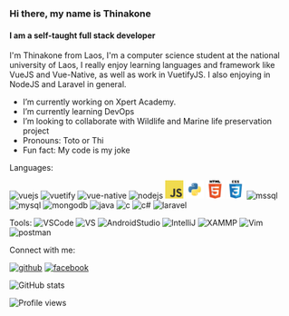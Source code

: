 ### Hi there, my name is Thinakone
#### I am a self-taught full stack developer
I'm Thinakone from Laos, I'm a computer science student at the national university of Laos, I really enjoy learning languages and framework like VueJS and Vue-Native, as well as work in VuetifyJS. I also enjoying in NodeJS and Laravel in general.


-  I’m currently working on Xpert Academy. 
-  I’m currently learning DevOps 
-  I’m looking to collaborate with Wildlife and Marine life preservation project 
-  Pronouns: Toto or Thi 
-  Fun fact: My code is my joke 

Languages: 

<img src='https://img.icons8.com/color/2x/vue-js.png' alt='vuejs' height='32'> <img src='https://res.cloudinary.com/vuejsprojects/image/upload/c_scale,f_auto,q_auto,w_400/v1/tag/vuetify.jpg' alt='vuetify' height='32'> <img src='https://vue-native.io/images/logo.png' alt='vue-native' height='32'> <img src='https://img.icons8.com/color/2x/nodejs.png' alt='nodejs' height='32'> <img src='https://raw.githubusercontent.com/github/explore/80688e429a7d4ef2fca1e82350fe8e3517d3494d/topics/javascript/javascript.png' alt='javascript' height='32'> <img src='https://raw.githubusercontent.com/github/explore/80688e429a7d4ef2fca1e82350fe8e3517d3494d/topics/python/python.png' alt='python' height='32'> <img src='https://raw.githubusercontent.com/github/explore/80688e429a7d4ef2fca1e82350fe8e3517d3494d/topics/html/html.png' alt='html' height='32'> <img src='https://raw.githubusercontent.com/github/explore/80688e429a7d4ef2fca1e82350fe8e3517d3494d/topics/css/css.png' alt='css' height='32'> <img src='https://hackr.io/tutorials/learn-sql-server/logo/logo-sql-server?ver=1557508629' alt='mssql' height='32'> <img src='https://img.icons8.com/ios/2x/mysql-logo.png' alt='mysql' height='32'> <img src='https://img.icons8.com/color/2x/mongodb.png' alt='mongodb' height='32'> <img src='https://img.icons8.com/color/2x/java-coffee-cup-logo.png' alt='java' height='32'> <img src='https://encrypted-tbn0.gstatic.com/images?q=tbn%3AANd9GcTjMPdhc4LdFg0n6IZEk5dxPM4lTQjlAGqnHg&usqp=CAU' alt='c' height='32'> <img src='https://img.icons8.com/color/2x/c-sharp-logo.png' alt='c#' height='32'> <img src='https://www.secret-source.eu/wp-content/uploads/2017/11/Laravel-logo.jpg' alt='laravel' height='32'>

Tools:
<img src='https://img.icons8.com/fluent/2x/visual-studio-code-2019.png' alt='VSCode' height='32'>
<img src='https://img.icons8.com/color/2x/visual-studio.png' alt='VS' height='32'>
<img src='https://e7.pngegg.com/pngimages/466/228/png-clipart-android-studio-integrated-development-environment-logo-android-studio-logo.png' alt='AndroidStudio' height='32'>
<img src='https://upload.wikimedia.org/wikipedia/commons/thumb/d/d5/IntelliJ_IDEA_Logo.svg/1024px-IntelliJ_IDEA_Logo.svg.png' alt='IntelliJ' height='32'>
<img src='https://www.netefficiency.co.uk/media/blog/wp-content/uploads/2016/06/blog-xampp.jpg' alt='XAMMP' height='32'>
<img src='https://upload.wikimedia.org/wikipedia/commons/thumb/9/9f/Vimlogo.svg/1022px-Vimlogo.svg.png' alt='Vim' height='32'>
<img src='https://miro.medium.com/max/3416/1*Txf8ugHH_MlHPM8JU6hT5w.jpeg' alt='postman' height='32'>


Connect with me:

[<img src='https://cdn.jsdelivr.net/npm/simple-icons@3.0.1/icons/github.svg' alt='github' height='40'>](https://github.com/Toto-thi)  [<img src='https://cdn.jsdelivr.net/npm/simple-icons@3.0.1/icons/facebook.svg' alt='facebook' height='40'>](https://www.facebook.com/TotoThii)  



![GitHub stats](https://github-readme-stats.vercel.app/api?username=Toto-thi&show_icons=true)  

![Profile views](https://gpvc.arturio.dev/Toto-thi)  

